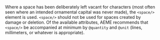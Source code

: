 Where a space has been deliberately left vacant for characters (most often seen where an intended ornamental capital was never made), the `<space/>` element is used. `<space/>` should not be used for spaces created by damage or deletion. Of the available attributes, AEME recommends that `<space/>` be accompanied at minimum by `@quantity` and `@unit` (lines, millimeters, or whatever is appropriate).